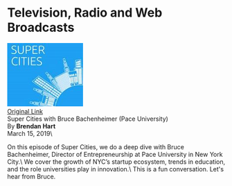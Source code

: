 # Television, Radio and Web Broadcasts

[![Super Cities](images/supercities.jpg)\
Original Link](https://anchor.fm/supercities/episodes/Super-Cities-with-Bruce-Bachenheimer-Pace-University-e3ffh5)\
Super Cities with Bruce Bachenheimer (Pace University)\
By **Brendan Hart**\
March 15, 2019\
<div>
On this episode of Super Cities, we do a deep dive with Bruce Bachenheimer, Director of Entrepreneurship at Pace University in New York City.\
We cover the growth of NYC’s startup ecosystem, trends in education, and the role universities play in innovation.\
This is a fun conversation. Let's hear from Bruce.
</div>
